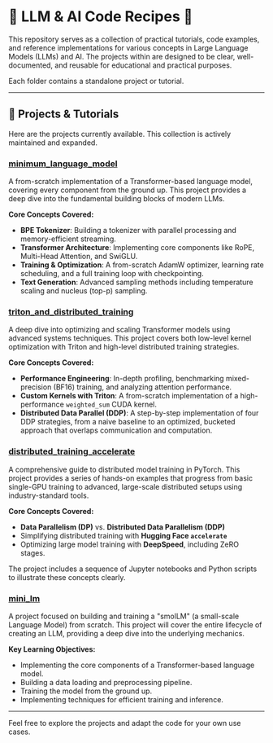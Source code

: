 # 🚀 LLM & AI Code Recipes 🚀

This repository serves as a collection of practical tutorials, code examples, and reference implementations for various concepts in Large Language Models (LLMs) and AI. The projects within are designed to be clear, well-documented, and reusable for educational and practical purposes.

Each folder contains a standalone project or tutorial.

---

## 📂 Projects & Tutorials

Here are the projects currently available. This collection is actively maintained and expanded.

### [minimum_language_model](./minimum_language_model/)

A from-scratch implementation of a Transformer-based language model, covering every component from the ground up. This project provides a deep dive into the fundamental building blocks of modern LLMs.

**Core Concepts Covered:**
*   **BPE Tokenizer**: Building a tokenizer with parallel processing and memory-efficient streaming.
*   **Transformer Architecture**: Implementing core components like RoPE, Multi-Head Attention, and SwiGLU.
*   **Training & Optimization**: A from-scratch AdamW optimizer, learning rate scheduling, and a full training loop with checkpointing.
*   **Text Generation**: Advanced sampling methods including temperature scaling and nucleus (top-p) sampling.

### [triton_and_distributed_training](./triton_and_distributed_training/)

A deep dive into optimizing and scaling Transformer models using advanced systems techniques. This project covers both low-level kernel optimization with Triton and high-level distributed training strategies.

**Core Concepts Covered:**
*   **Performance Engineering**: In-depth profiling, benchmarking mixed-precision (BF16) training, and analyzing attention performance.
*   **Custom Kernels with Triton**: A from-scratch implementation of a high-performance `weighted_sum` CUDA kernel.
*   **Distributed Data Parallel (DDP)**: A step-by-step implementation of four DDP strategies, from a naive baseline to an optimized, bucketed approach that overlaps communication and computation.

### [distributed_training_accelerate](./distributed_training_accelerate/)

A comprehensive guide to distributed model training in PyTorch. This project provides a series of hands-on examples that progress from basic single-GPU training to advanced, large-scale distributed setups using industry-standard tools.

**Core Concepts Covered:**
*   **Data Parallelism (DP)** vs. **Distributed Data Parallelism (DDP)**
*   Simplifying distributed training with **Hugging Face `accelerate`**
*   Optimizing large model training with **DeepSpeed**, including ZeRO stages.

The project includes a sequence of Jupyter notebooks and Python scripts to illustrate these concepts clearly.

### [mini_lm](./mini_lm/)

A project focused on building and training a "smolLM" (a small-scale Language Model) from scratch. This project will cover the entire lifecycle of creating an LLM, providing a deep dive into the underlying mechanics.

**Key Learning Objectives:**
*   Implementing the core components of a Transformer-based language model.
*   Building a data loading and preprocessing pipeline.
*   Training the model from the ground up.
*   Implementing techniques for efficient training and inference.


---

Feel free to explore the projects and adapt the code for your own use cases.
